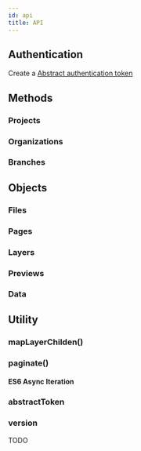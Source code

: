 ```yaml
---
id: api
title: API
---
```

## Authentication

Create a [Abstract authentication token](https://app.goabstract.com)

## Methods

### Projects

### Organizations

### Branches

## Objects

### Files

### Pages

### Layers

### Previews

### Data

## Utility

### mapLayerChilden()

### paginate()

#### ES6 Async Iteration

### abstractToken

### version

TODO
